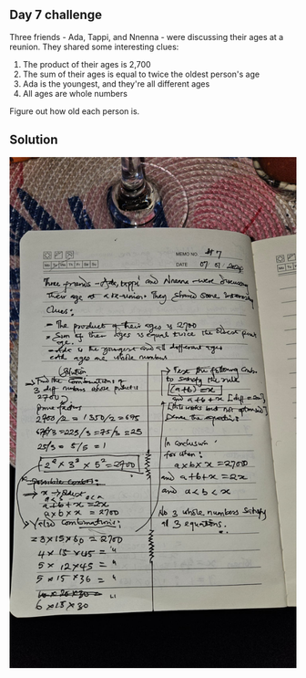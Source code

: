 ## Day 7 challenge

Three friends - Ada, Tappi, and Nnenna - were discussing their ages at a reunion. They shared some interesting clues:

1. The product of their ages is 2,700
2. The sum of their ages is equal to twice the oldest person's age
3. Ada is the youngest, and they're all different ages
4. All ages are whole numbers

Figure out how old each person is.

## Solution
![alt text](day-7-1.jpeg)
